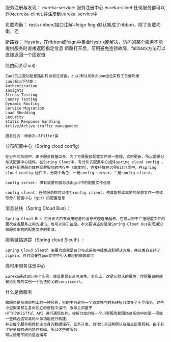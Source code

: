 服务注册与发现：
    eureka-service: 服务注册中心
    eureka-clinet:任何服务都可以作为eureka-clinet,并注册到eureka-service中
    
负载均衡：
    rest+ribbon/接口注解+feign
    feign默认集成了ribbon，除了负载均衡，还
    
断路器：
    Hystrix，在ribbon或feign中集合Hystrix能解决，访问的某个服务不能提供服务时直接返回指定信息
    断路打开后，可用避免连锁故障，fallback方法可以直接返回一个固定值
    
路由网关(Zuul):

    Zuul的主要功能是路由转发和过滤器，zuul默认和Ribbon结合实现了负载均衡
    zuul有以下功能：
    Authentication
    Insights
    Stress Testing
    Canary Testing
    Dynamic Routing
    Service Migration
    Load Shedding
    Security
    Static Response handling
    Active/Active traffic management
    
    服务过滤：继承ZuulFilter类
    
分布配置中心（Spring cloud config）

    在分布式系统中，由于服务数量巨多，为了方便服务配置文件统一管理，实时更新，所以需要分布式配置中心组件。在Spring Cloud中，有分布式配置中心组件spring cloud config ，它支持配置服务放在配置服务的内存中（即本地），也支持放在远程Git仓库中。在spring cloud config 组件中，分两个角色，一是config server，二是config client。
    
    config server: 供有需要的服务读出git中的配置文件信息
    
    config client：任何服务都可以作为config client，使其能想读本地的配置文件一样读取分布配置中心（git）的配置信息


消息总线（Spring Cloud Bus）：
    
    Spring Cloud Bus 将分布式的节点用轻量的消息代理连接起来。它可以用于广播配置文件的更改或者服务之间的通讯，也可以用于监控。本文要讲述的是用Spring Cloud Bus实现通知微服务架构的配置文件的更改。
    
服务链路追踪（Spring cloud Sleuth）:
    
    Spring Cloud Sleuth 主要功能就是在分布式系统中提供追踪解决方案，并且兼容支持了 zipkin，你只需要在pom文件中引入相应的依赖即可
 
高可用服务注册中心    
    
    Eureka通过运行多个实例，使其更具有高可用性。事实上，这是它默认的属性，你需要做的就是给对等的实例一个合法的关联serviceurl。
    
    
什么是微服务

    微服务是系统架构上的一种风格，它的主旨是将一个原本独立的系统拆分成多个小型服务，这些小型服务都在各自独立的进程中运行，服务之间基于
    HTTP的RESTful API 进行通信协作。被拆分成的每一个小型服务都围绕这系统中的某一项或一些耦合度较高的业务功能进行构建，
    并且每个服务都维护这自身的数据储存、业务开发、自动化测试案例以及独立部署机制。由于有了轻量级的通信协作基础，所以这些微服务
    可以使用不同的语言编写
    

